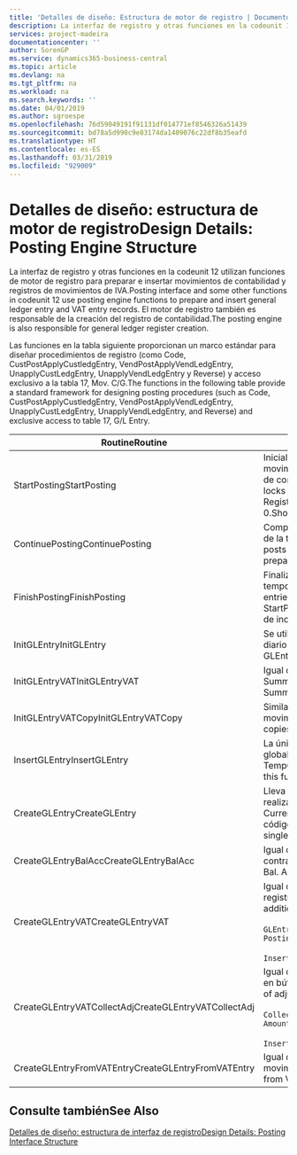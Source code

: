 ```yaml
---
title: 'Detalles de diseño: Estructura de motor de registro | Documentos de Microsoft'
description: La interfaz de registro y otras funciones en la codeunit 12 utilizan funciones de motor de registro para preparar e insertar movimientos de contabilidad y registros de movimientos de IVA. El motor de registro también es responsable de la creación del registro de contabilidad.
services: project-madeira
documentationcenter: ''
author: SorenGP
ms.service: dynamics365-business-central
ms.topic: article
ms.devlang: na
ms.tgt_pltfrm: na
ms.workload: na
ms.search.keywords: ''
ms.date: 04/01/2019
ms.author: sgroespe
ms.openlocfilehash: 76d59049191f91131df014771ef8546326a51439
ms.sourcegitcommit: bd78a5d990c9e83174da1409076c22df8b35eafd
ms.translationtype: HT
ms.contentlocale: es-ES
ms.lasthandoff: 03/31/2019
ms.locfileid: "929009"
---
```

# <a name="design-details-posting-engine-structure"></a><span data-ttu-id="92ed5-104">Detalles de diseño: estructura de motor de registro</span><span class="sxs-lookup"><span data-stu-id="92ed5-104">Design Details: Posting Engine Structure</span></span>
<span data-ttu-id="92ed5-105">La interfaz de registro y otras funciones en la codeunit 12 utilizan funciones de motor de registro para preparar e insertar movimientos de contabilidad y registros de movimientos de IVA.</span><span class="sxs-lookup"><span data-stu-id="92ed5-105">Posting interface and some other functions in codeunit 12 use posting engine functions to prepare and insert general ledger entry and VAT entry records.</span></span> <span data-ttu-id="92ed5-106">El motor de registro también es responsable de la creación del registro de contabilidad.</span><span class="sxs-lookup"><span data-stu-id="92ed5-106">The posting engine is also responsible for general ledger register creation.</span></span>  
  
 <span data-ttu-id="92ed5-107">Las funciones en la tabla siguiente proporcionan un marco estándar para diseñar procedimientos de registro (como Code, CustPostApplyCustledgEntry, VendPostApplyVendLedgEntry, UnapplyCustLedgEntry, UnapplyVendLedgEntry y Reverse) y acceso exclusivo a la tabla 17, Mov. C/G.</span><span class="sxs-lookup"><span data-stu-id="92ed5-107">The functions in the following table provide a standard framework for designing posting procedures (such as Code, CustPostApplyCustledgEntry, VendPostApplyVendLedgEntry, UnapplyCustLedgEntry, UnapplyVendLedgEntry, and Reverse) and exclusive access to table 17, G/L Entry.</span></span>  
  
|<span data-ttu-id="92ed5-108">Routine</span><span class="sxs-lookup"><span data-stu-id="92ed5-108">Routine</span></span>|<span data-ttu-id="92ed5-109">Description</span><span class="sxs-lookup"><span data-stu-id="92ed5-109">Description</span></span>|  
|-------------|---------------------------------------|  
|<span data-ttu-id="92ed5-110">StartPosting</span><span class="sxs-lookup"><span data-stu-id="92ed5-110">StartPosting</span></span>|<span data-ttu-id="92ed5-111">Inicializa el búfer de registro TempGLEntryBuf, bloquea las tablas de movimientos de contabilidad y de IVA e inicializa el periodo contable, el registro de contabilidad y el tipo de cambio.</span><span class="sxs-lookup"><span data-stu-id="92ed5-111">Initializes posting buffer TempGLEntryBuf, locks G/L Entry and VAT Entry tables, and initializes Accounting Period, G/L Register, and Exchange Rate.</span></span> <span data-ttu-id="92ed5-112">Si se le llama solo una vez, NextEntryNo es 0.</span><span class="sxs-lookup"><span data-stu-id="92ed5-112">Should be called only once, then NextEntryNo is 0.</span></span>|  
|<span data-ttu-id="92ed5-113">ContinuePosting</span><span class="sxs-lookup"><span data-stu-id="92ed5-113">ContinuePosting</span></span>|<span data-ttu-id="92ed5-114">Comprueba y registra el IVA no realizado para el incremento NextTransactionNo de la transacción anterior y prepara el registro de la línea siguiente.</span><span class="sxs-lookup"><span data-stu-id="92ed5-114">Checks and posts unrealized VAT for previous transaction increment NextTransactionNo and prepares post of next line.</span></span>|  
|<span data-ttu-id="92ed5-115">FinishPosting</span><span class="sxs-lookup"><span data-stu-id="92ed5-115">FinishPosting</span></span>|<span data-ttu-id="92ed5-116">Finaliza el registro insertando los movimientos de contabilidad desde el búfer temporal a la tabla de la base de datos.</span><span class="sxs-lookup"><span data-stu-id="92ed5-116">Completes posting by inserting G/L entries from temporary buffer into database table.</span></span> <span data-ttu-id="92ed5-117">Se utiliza siempre con StartPosting.</span><span class="sxs-lookup"><span data-stu-id="92ed5-117">Always used together with StartPosting.</span></span> <span data-ttu-id="92ed5-118">Comprueba la presencia de inconsistencias.</span><span class="sxs-lookup"><span data-stu-id="92ed5-118">Checks for inconsistencies.</span></span>|  
|<span data-ttu-id="92ed5-119">InitGLEntry</span><span class="sxs-lookup"><span data-stu-id="92ed5-119">InitGLEntry</span></span>|<span data-ttu-id="92ed5-120">Se utiliza para inicializar un nuevo movimiento de contabilidad para la línea de diario general.</span><span class="sxs-lookup"><span data-stu-id="92ed5-120">Used to initialize new G/L entry for Gen. Jnl Line.</span></span> <span data-ttu-id="92ed5-121">Devuelve GLEntry como parámetro.</span><span class="sxs-lookup"><span data-stu-id="92ed5-121">Returns GLEntry as parameter.</span></span>|  
|<span data-ttu-id="92ed5-122">InitGLEntryVAT</span><span class="sxs-lookup"><span data-stu-id="92ed5-122">InitGLEntryVAT</span></span>|<span data-ttu-id="92ed5-123">Igual que InitGLEntry, pero también asigna Cta. contrapartida y SummarizeVAT.</span><span class="sxs-lookup"><span data-stu-id="92ed5-123">Same as InitGLEntry, but also assigns Bal. Account No. and SummarizeVAT.</span></span>|  
|<span data-ttu-id="92ed5-124">InitGLEntryVATCopy</span><span class="sxs-lookup"><span data-stu-id="92ed5-124">InitGLEntryVATCopy</span></span>|<span data-ttu-id="92ed5-125">Similar a InitGLEntryVAT, pero también copia datos de grupos de registro desde movimientos de IVA antes de SummarizeVAT.</span><span class="sxs-lookup"><span data-stu-id="92ed5-125">Similar to InitGLEntryVAT, but also copies posting groups data from VAT Entry before SummarizeVAT.</span></span>|  
|<span data-ttu-id="92ed5-126">InsertGLEntry</span><span class="sxs-lookup"><span data-stu-id="92ed5-126">InsertGLEntry</span></span>|<span data-ttu-id="92ed5-127">La única función que inserta el movimiento de contabilidad general en la tabla global TempGLEntryBuf.</span><span class="sxs-lookup"><span data-stu-id="92ed5-127">The only function that inserts G/L entry into global TempGLEntryBuf table.</span></span> <span data-ttu-id="92ed5-128">Utilice siempre esta función para insertar.</span><span class="sxs-lookup"><span data-stu-id="92ed5-128">Always use this function for insert.</span></span>|  
|<span data-ttu-id="92ed5-129">CreateGLEntry</span><span class="sxs-lookup"><span data-stu-id="92ed5-129">CreateGLEntry</span></span>|<span data-ttu-id="92ed5-130">Lleva a cabo una acción InitGLEntry, asigna un importe adicional de divisa y realiza una acción InsertGLEntry.</span><span class="sxs-lookup"><span data-stu-id="92ed5-130">Performs an InitGLEntry, assigns Additional Currency Amount, and then performs InsertGLEntry.</span></span> <span data-ttu-id="92ed5-131">Reemplaza varias líneas de código con una sola llamada a función.</span><span class="sxs-lookup"><span data-stu-id="92ed5-131">Replaces several lines of code with a single function call.</span></span>|  
|<span data-ttu-id="92ed5-132">CreateGLEntryBalAcc</span><span class="sxs-lookup"><span data-stu-id="92ed5-132">CreateGLEntryBalAcc</span></span>|<span data-ttu-id="92ed5-133">Igual que CreateGLEntry, pero también asigna Tipo contrapartida y Cta. contrapartida.</span><span class="sxs-lookup"><span data-stu-id="92ed5-133">Same as CreateGLEntry, but also assigns Bal. Account Type and Bal. Account No.</span></span>|  
|<span data-ttu-id="92ed5-134">CreateGLEntryVAT</span><span class="sxs-lookup"><span data-stu-id="92ed5-134">CreateGLEntryVAT</span></span>|<span data-ttu-id="92ed5-135">Igual que CreateGLEntry, pero con procesamiento adicional para grupos de registro y guardado en búfer temporal de IVA:</span><span class="sxs-lookup"><span data-stu-id="92ed5-135">Same as CreateGLEntry, but with additional processing for posting groups and saving to temporary VAT buffer:</span></span><br /><br /> `GLEntry.CopyPostingGroupsFromDtldCVBuf(DtldCVLedgEntryBuf,GenJnlLine."Gen. Posting Type");`<br /><br /> `InsertVATEntriesFromTemp(DtldCVLedgEntryBuf,GLEntry);`|  
|<span data-ttu-id="92ed5-136">CreateGLEntryVATCollectAdj</span><span class="sxs-lookup"><span data-stu-id="92ed5-136">CreateGLEntryVATCollectAdj</span></span>|<span data-ttu-id="92ed5-137">Igual que CreateGLEntry, pero con recopilación adicional de ajustes y guardado en búfer temporal de IVA:</span><span class="sxs-lookup"><span data-stu-id="92ed5-137">Same as CreateGLEntry, but with additional collection of adjustments and saving to temporary VAT buffer:</span></span><br /><br /> `CollectAdjustment(AdjAmount,GLEntry.Amount,GLEntry."Additional-Currency Amount",OriginalDateSet);`<br /><br /> `InsertVATEntriesFromTemp(DtldCVLedgEntryBuf,GLEntry);`|  
|<span data-ttu-id="92ed5-138">CreateGLEntryFromVATEntry</span><span class="sxs-lookup"><span data-stu-id="92ed5-138">CreateGLEntryFromVATEntry</span></span>|<span data-ttu-id="92ed5-139">Igual que CreateGLEntry, pero también copia grupos de registro desde movimientos de IVA.</span><span class="sxs-lookup"><span data-stu-id="92ed5-139">Same as CreateGLEntry, but also copies posting groups from VAT entry.</span></span>|  
  
## <a name="see-also"></a><span data-ttu-id="92ed5-140">Consulte también</span><span class="sxs-lookup"><span data-stu-id="92ed5-140">See Also</span></span>  
 [<span data-ttu-id="92ed5-141">Detalles de diseño: estructura de interfaz de registro</span><span class="sxs-lookup"><span data-stu-id="92ed5-141">Design Details: Posting Interface Structure</span></span>](design-details-posting-interface-structure.md)